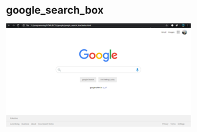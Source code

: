 # google_search_box
![google](https://github.com/TayMaaMT/google_search_box/blob/master/images/index.PNG)

